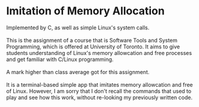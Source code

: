 # Imitation of Memory Allocation
Implemented by C, as well as simple Linux's system calls.
<br><br>
This is the assignment of a course that is Software Tools and System Programming, which is offered at University of Toronto. It
aims to give students understanding of Linux's memory allowcation and free processes and get familiar with C/Linux programming.
<br><br>A mark higher than class average got for this assignment.<br><br>
It is a terminal-based simple app that imitates memory allowcation and free of Linux. However, I am sorry that I don't recall the commands
that used to play and see how this work, without re-looking my previously written code.<br><br>
